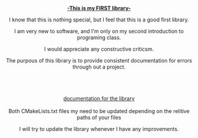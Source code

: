 <div align="center">
<strong><u>-This is my FIRST library-</u></strong>

I know that this is nothing special, but I feel that this is a good first library.

I am very new to software, and I'm only on my second introduction to programing class.

I would appreciate any constructive criticsm.

The purpous of this library is to provide consistent documentation for errors through out a project.
<br>
<br>
<br>
<br>
<br>
[documentation for the library](https://drbpatch5707.github.io/Error-Report-Library/)
<br>
<br>
Both CMakeLists.txt files my need to be updated depending on the relitive paths of your files
<br>

  I will try to update the library whenever I have any improvements.
</div>
